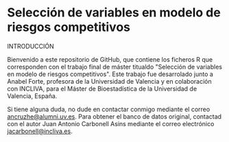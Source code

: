 # Selección de variables en modelo de riesgos competitivos
INTRODUCCIÓN

Bienvenido a este repositorio de GitHub, que contiene los ficheros R que corresponden con el trabajo final de máster titualdo "Selección de variables en modelo de riesgos competitivos". Este trabajo fue desarrolado junto a Anabel Forte, profesora de la Universidad de Valencia y en colaboración con INCLIVA, para el Máster de Bioestadística de la Universidad de Valencia, España. 

Si tiene alguna duda, no dude en contactar conmigo mediante el correo ancruzhe@alumni.uv.es. Para obtener el banco de datos original, contactad con el autor Juan Antonio Carbonell Asins mediante el correo electrónico jacarbonell@incliva.es.
